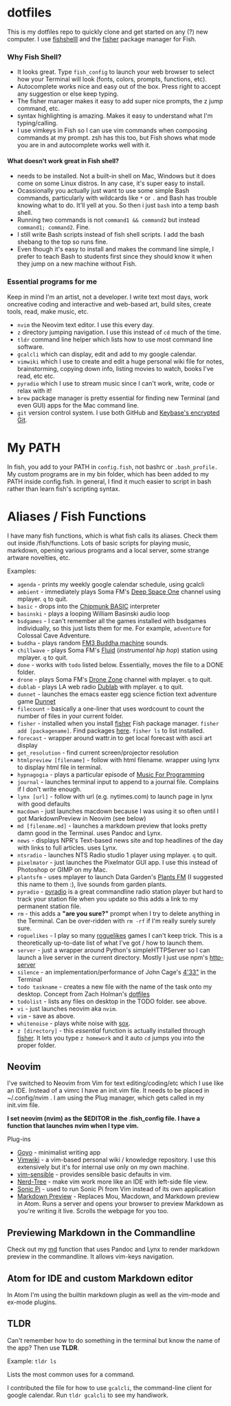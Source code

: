dotfiles
========

This is my dotfiles repo to quickly clone and get started on any (?) new computer. I use [fishshelll](https://fishshell.com/) and the [fisher](https://github.com/jorgebucaran/fisher) package manager for Fish.

### Why Fish Shell?

- It looks great. Type ```fish_config``` to launch your web browser to select how your Terminal will look (fonts, colors, prompts, functions, etc).
- Autocomplete works nice and easy out of the box. Press right to accept any suggestion or else keep typing.
- The fisher manager makes it easy to add super nice prompts, the z jump command, etc.
- syntax highlighting is amazing. Makes it easy to understand what I'm typing/calling.
- I use vimkeys in Fish so I can use vim commands when composing commands at my prompt. zsh has this too, but Fish shows what mode you are in and autocomplete works well with it.

#### What doesn't work great in Fish shell?

- needs to be installed. Not a built-in shell on Mac, Windows but it does come on some Linux distros. In any case, it's super easy to install.
- Ocassionally you actually just want to use some simple Bash commands, particularly with wildcards like ```*``` or ```.``` and Bash has trouble knowing what to do. It'll yell at you. So then i just ```bash``` into a temp bash shell.
- Running two commands is not ```command1 && command2``` but instead ```command1; command2```. Fine.
- I still write Bash scripts instead of fish shell scripts. I add the bash shebang to the top so runs fine.
- Even though it's easy to install and makes the command line simple, I prefer to teach Bash to students first since they should know it when they jump on a new machine without Fish.

### Essential programs for me

Keep in mind I'm an artist, not a developer. I write text most days, work oncreative coding and interactive and web-based art, build sites, create tools, read, make music, etc.

- ```nvim``` the Neovim text editor. I use this every day.
- ```z``` directory jumping navigation. I use this instead of ```cd``` much of the time.
- ```tldr``` command line helper which lists how to use most command line software. 
- ```gcalcli``` which can display, edit and add to my google calendar.
- ```vimwiki``` which I use to create and edit a huge personal wiki file for notes, brainstorming, copying down info, listing movies to watch, books I've read, etc etc.
- ```pyradio``` which I use to stream music since I can't work, write, code or relax with it!
- ```brew``` package manager is pretty essential for finding new Terminal (and even GUI) apps for the Mac command line.
- ```git``` version control system. I use both GitHub and [Keybase's encrypted Git](https://keybase.io/blog/encrypted-git-for-everyone).

# My PATH
In fish, you add to your PATH in `config.fish`, not bashrc or `.bash_profile.` My custom programs are in my bin folder, which has been added to my PATH inside config.fish. In general, I find it much easier to script in bash rather than learn fish's scripting syntax.

# Aliases / Fish Functions
I have many fish functions, which is what fish calls its aliases. Check them out inside /fish/functions. Lots of basic scripts for playing music, markdown, opening various programs and a local server, some strange artware novelties, etc.

Examples:
- ```agenda``` - prints my weekly google calendar schedule, using gcalcli
- ```ambient``` - immediately plays Soma FM's [Deep Space One](https://somafm.com/deepspaceone/) channel using mplayer. ```q``` to quit.
- ```basic``` - drops into the [Chipmunk BASIC](http://www.nicholson.com/rhn/basic/) interpreter
- ```basinski``` - plays a looping William Basinski audio loop
- ```bsdgames``` - I can't remember all the games installed with bsdgames individually, so this just lists them for me. For example, ```adventure``` for Colossal Cave Adventure.
- ```buddha``` - plays random [FM3 Buddha machine](https://en.wikipedia.org/wiki/FM3) sounds.
- ```chillwave``` - plays Soma FM's [Fluid](https://somafm.com/fluid/) (*instrumental hip hop*) station using mplayer. ```q``` to quit.
- ```done``` - works with ```todo``` listed below. Essentially, moves the file to a DONE folder.
- ```drone``` - plays Soma FM's [Drone Zone](https://somafm.com/dronezone/) channel with mplayer. ```q``` to quit.
- ```dublab``` - plays LA web radio [Dublab](https://www.dublab.com/) with mplayer. ```q``` to quit.
- ```dunnet``` - launches the emacs easter egg science fiction text adventure game [Dunnet](https://en.wikipedia.org/wiki/Dunnet_(video_game))
- ```filecount``` - basically a one-liner that uses wordcount to count the number of files in your current folder.
- ```fisher``` - installed when you install [fisher](https://github.com/jorgebucaran/fisher) Fish package manager. ```fisher add [packagename]```. Find packages [here](https://github.com/jorgebucaran/awesome-fish). ```fisher ls``` to list installed.
- ```forecast``` - wrapper around wattr.in to get local forecast with ascii art display
- ```get_resolution``` - find current screen/projector resolution
- ```htmlpreview [filename]``` - follow with html filename. wrapper using lynx to display html file in terminal.
- ```hypnagogia``` - plays a particular episode of [Music For Programming](https://musicforprogramming.net/)
- ```journal``` - launches terminal input to append to a journal file. Complains if I don't write enough.
- ```lynx [url]``` - follow with url (e.g. nytimes.com) to launch page in lynx with good defaults
- ```macdown``` - just launches macdown because I was using it so often until I got MarkdownPreview in Neovim (see below)
- ```md [filename.md]``` - launches a markdown preview that looks pretty damn good in the Terminal. uses Pandoc and Lynx.
- ```news``` - displays NPR's Text-based news site and top headlines of the day with links to full articles. uses Lynx.
- ```ntsradio``` - launches NTS Radio studio 1 player using mplayer. ```q``` to quit.
- ```pixelmator``` - just launches the Pixelmator GUI app. I use this instead of Photoshop or GIMP on my Mac.
- ```plantsfm``` - uses mplayer to launch Data Garden's [Plants FM](http://www.plants.fm/) (I suggested this name to them :), live sounds from garden plants.
- ```pyradio``` - [pyradio](http://www.coderholic.com/pyradio/) is a great commandline radio station player but hard to track your station file when you update so this adds a link to my permanent station file.
- ```rm``` - this adds a **"are you sure?"** prompt when I try to delete anything in the Terminal. Can be over-ridden with ```rm -rf``` if I'm really surely surely sure.
- ```roguelikes``` - I play so many [roguelikes](https://www.reddit.com/r/roguelikes/) games I can't keep trick. This is a theoretically up-to-date list of what I've got / how to launch them.
- ```server``` - just a wrapper around Python's simpleHTTPServer so I can launch a live server in the current directory. Mostly I just use npm's [http-server](https://www.npmjs.com/package/http-server)
- ```silence``` - an implementation/performance of John Cage's [4'33"](https://en.wikipedia.org/wiki/4%E2%80%B233%E2%80%B3) in the Terminal
- ```todo taskname``` - creates a new file with the name of the task onto my desktop. Concept from Zach Holman's [dotfiles](https://zachholman.com/2010/08/dotfiles-are-meant-to-be-forked/)
- ```todolist``` - lists any files on desktop in the TODO folder. see above.
- ```vi``` - just launches neovim aka ```nvim```.
- ```vim``` - save as above.
- ```whitenoise``` - plays white noise with [sox](http://sox.sourceforge.net/).
- ```z [directory]``` - this *essential* function is actually installed through [fisher](https://github.com/jorgebucaran/fisher). It lets you type ```z homework``` and it auto ```cd``` jumps you into the proper folder.

## Neovim
I've switched to Neovim from Vim for text editing/coding/etc which I use like an IDE. Instead of a vimrc I have an init.vim file. It needs to be placed in ~/.config/nvim . I am using the Plug manager, which gets called in my init.vim file.

**I set neovim (nvim) as the $EDITOR in the .fish_config file. I have a function that launches nvim when I type vim.** 

Plug-ins
- [Goyo](https://github.com/junegunn/goyo.vim) - minimalist writing app
- [Vimwiki](https://vimwiki.github.io/) - a vim-based personal wiki / knowledge repository. I use this extensively but it's for internal use only on my own machine.
- [vim-sensible](https://www.vim.org/scripts/script.php?script_id=4391) - provides sensible basic defaults in vim.
- [Nerd-Tree](https://github.com/scrooloose/nerdtree) - make vim work more like an IDE with left-side file view.
- [Sonic Pi](https://github.com/dermusikman/sonicpi.vim) - used to run Sonic Pi from Vim instead of its own application
- [Markdown Preview](https://github.com/iamcco/markdown-preview.nvim) - Replaces Mou, Macdown, and Markdown preview in Atom. Runs a server and opens your browser to preview Markdown as you're writing it live. Scrolls the webpage for you too. 

## Previewing Markdown in the Commandline
Check out my [md](fish/functions/md.fish) function that uses Pandoc and Lynx to render markdown preview in the commandline. It allows vim-keys navigation.

## Atom for IDE and custom Markdown editor
In Atom I'm using the builtin markdown plugin as well as the vim-mode and ex-mode plugins.  

## TLDR

Can't remember how to do something in the terminal but know the name of the app? Then use **TLDR**.

Example: ```tldr ls```

Lists the most common uses for a command.

I contributed the file for how to use ```gcalcli```, the command-line client for google calendar. Run ```tldr gcalcli``` to see my handiwork.
